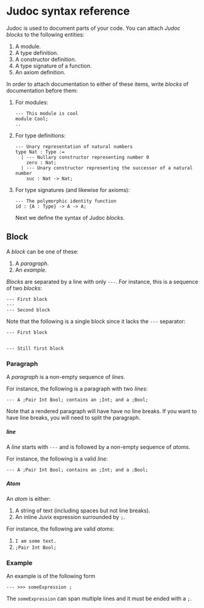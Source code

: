 # Judoc syntax reference
Judoc is used to document parts of your code. You can attach *Judoc
blocks* to the following entities:

1. A module.
2. A type definition.
4. A constructor definition.
3. A type signature of a function.
4. An axiom definition.

In order to attach documentation to either of these items, write *blocks* of
documentation before them:

1. For modules:
   ```
   --- This module is cool
   module Cool;
   ..
   ```
2. For type definitions:
   ```
   --- Unary representation of natural numbers
   type Nat : Type :=
     | --- Nullary constructor representing number 0
       zero : Nat;
     | --- Unary constructor representing the successor of a natural number
       suc : Nat -> Nat;
   ```
3. For type signatures (and likewise for axioms):
   ```
   --- The polymorphic identity function
   id : {A : Type} -> A -> A;
   ```
   
   Next we define the syntax of Judoc *blocks*.

## Block

A *block* can be one of these:
1. A *paragraph*.
2. An *example*.

*Blocks* are separated by a line with only `---`.
For instance, this is a sequence of two *blocks*:
```
--- First block
---
--- Second block
```

Note that the following is a single block since it lacks the `---` separator:
```
--- First block


--- Still first block
```

### Paragraph
A *paragraph* is a non-empty sequence of *lines*.

For instance, the following is a paragraph with two *lines*:
```
--- A ;Pair Int Bool; contains an ;Int; and a ;Bool;
```

Note that a rendered paragraph will have have no line breaks. If you want to
have line breaks, you will need to split the paragraph.

##### line
A *line* starts with `---` and is followed by a non-empty sequence of
*atoms*.

For instance, the following is a valid *line*:
```
--- A ;Pair Int Bool; contains an ;Int; and a ;Bool;
```

##### Atom
An *atom* is either:
1. A string of text (including spaces but not line breaks).
2. An inline Juvix expression surrounded by `;`.

For instance, the following are valid *atoms*:
1. `I am some text.`
2. `;Pair Int Bool;`

### Example
An example is of the following form
```
--- >>> someExpression ;
```
The `someExpression` can span multiple lines and it must be ended with a `;`.
